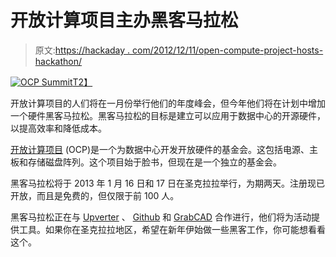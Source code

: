 # 开放计算项目主办黑客马拉松

> 原文:[https://hackaday . com/2012/12/11/open-compute-project-hosts-hackathon/](https://hackaday.com/2012/12/11/open-compute-project-hosts-hackathon/)

[![OCP Summit](../Images/6c627ed5fa0b7d02a4914e72d03b9d4d.png)T2】](http://hackaday.com/?attachment_id=91554)

开放计算项目的人们将在一月份举行他们的年度峰会，但今年他们将在计划中增加一个硬件黑客马拉松。黑客马拉松的目标是建立可以应用于数据中心的开源硬件，以提高效率和降低成本。

[开放计算项目](http://opencompute.org/ "Open Compute Project") (OCP)是一个为数据中心开发开放硬件的基金会。这包括电源、主板和存储磁盘阵列。这个项目始于脸书，但现在是一个独立的基金会。

黑客马拉松将于 2013 年 1 月 16 日和 17 日在圣克拉拉举行，为期两天。注册现已开放，而且是免费的，但仅限于前 100 人。

黑客马拉松正在与 [Upverter](http://upverter.com "Upverter") 、 [Github](http://github.com "Github") 和 [GrabCAD](http://grabcad.com "GrabCAD") 合作进行，他们将为活动提供工具。如果你在圣克拉拉地区，希望在新年伊始做一些黑客工作，你可能想看看这个。